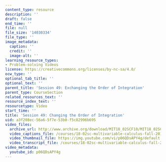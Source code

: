 ```yaml
---
content_type: resource
description: ''
draft: false
end_time: ''
file: null
file_size: '14030334'
file_type: ''
image_metadata:
  caption: ''
  credit: ''
  image-alt: ''
learning_resource_types:
- Problem-solving Videos
license: https://creativecommons.org/licenses/by-nc-sa/4.0/
ocw_type: ''
optional_tab_title: ''
optional_text: ''
parent_title: 'Session 49: Exchanging the Order of Integration'
parent_type: CourseSection
related_resources_text: ''
resource_index_text: ''
resourcetype: Video
start_time: ''
title: 'Session 49: Changing the Order of Integration'
uid: a3f208ec-56a6-5f7e-53b0-f5c82996b695
video_files:
  archive_url: http://www.archive.org/download/MIT18_02SCF10/MIT18_02SCF10Rec_33_300k.mp4
  video_captions_file: /courses/18-02sc-multivariable-calculus-fall-2010/6cbe8f6aab0c5b33a807dc2671e1f7c6_p06QDsAPY4g.vtt
  video_thumbnail_file: https://img.youtube.com/vi/p06QDsAPY4g/default.jpg
  video_transcript_file: /courses/18-02sc-multivariable-calculus-fall-2010/38cb85e39cd07784414eafef3162e2b7_p06QDsAPY4g.pdf
video_metadata:
  youtube_id: p06QDsAPY4g
---
```

